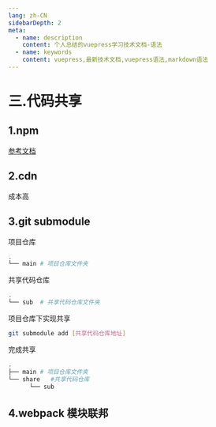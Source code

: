 ```yaml
---
lang: zh-CN
sidebarDepth: 2
meta:
  - name: description
    content: 个人总结的vuepress学习技术文档-语法
  - name: keywords
    content: vuepress,最新技术文档,vuepress语法,markdown语法
---
```


# 三.代码共享

## 1.npm

[参考文档](/web-vue/senior/3.component/13.publish.html)

## 2.cdn

成本高

## 3.git submodule

项目仓库

```sh
.
└── main # 项目仓库文件夹
```

共享代码仓库

```sh
.
└── sub  # 共享代码仓库文件夹
```

项目仓库下实现共享

```sh
git submodule add [共享代码仓库地址]
```

完成共享

```sh
.
├── main # 项目仓库文件夹
└── share   #共享代码仓库
      └── sub
```

## 4.webpack 模块联邦
